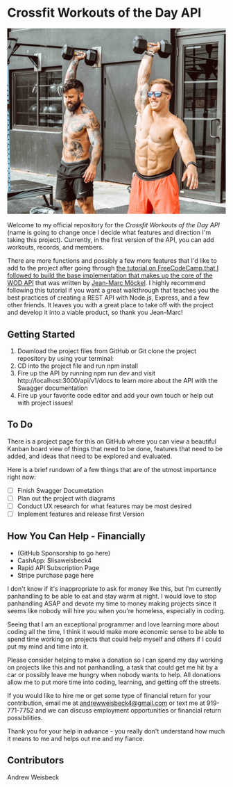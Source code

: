 # Crossfit Workouts of the Day API

![Crossfit Bros](./public/images/crossfitbro.jpeg)

Welcome to my official repository for the *Crossfit Workouts of the Day API* (name is going to change once I decide what features and direction I'm taking this project). Currently, in the first version of the API, you can add workouts, records, and members. 

There are more functions and possibly a few more features that I'd like to add to the project after going through [the tutorial on FreeCodeCamp that I followed to build the base implementation that makes up the core of the WOD API](https://www.freecodecamp.org/news/rest-api-design-best-practices-build-a-rest-api/) that was written by [Jean-Marc Möckel](https://freecodecamp.org/news/author/jeanmarcmoeckel/). I highly recommend following this tutorial if you want a great walkthrough that teaches you the best practices of creating a REST API with Node.js, Express, and a few other friends. It leaves you with a great place to take off with the project and develop it into a viable product, so thank you Jean-Marc!

## Getting Started

1. Download the project files from GitHub or Git clone the project repository by using your terminal:
2. CD into the project file and run npm install
3. Fire up the API by running npm run dev and visit http://localhost:3000/api/v1/docs to learn more about the API with the Swagger documentation
4. Fire up your favorite code editor and add your own touch or help out with project issues!

## To Do

There is a project page for this on GitHub where you can view a beautiful Kanban board view of things that need to be done, features that need to be added, and ideas that need to be explored and evaluated.

Here is a brief rundown of a few things that are of the utmost importance right now:

- [ ] Finish Swagger Documetation
- [ ] Plan out the project with diagrams
- [ ] Conduct UX research for what features may be most desired
- [ ] Implement features and release first Version

## How You Can Help - Financially

- (GitHub Sponsorship to go here)
- CashApp: $lisaweisbeck4
- Rapid API Subscription Page
- Stripe purchase page here

I don't know if it's inappropriate to ask for money like this, but I'm currently panhandling to be able to eat and stay warm at night. I would love to stop panhandling ASAP and devote my time to money making projects since it seems like nobody will hire you when you're homeless, especially in coding.

Seeing that I am an exceptional programmer and love learning more about coding all the time, I think it would make more economic sense to be able to spend time working on projects that could help myself and others if I could put my mind and time into it. 

Please consider helping to make a donation so I can spend my day working on projects like this and not panhandling, a task that could get me hit by a car or possibly leave me hungry when nobody wants to help. All donations allow me to put more time into coding, learning, and getting off the streets.

If you would like to hire me or get some type of financial return for your contribution, email me at andrewweisbeck4@gmail.com or text me at 919-771-7752 and we can discuss employment opportunities or financial return possibilities. 

Thank you for your help in advance - you really don't understand how much it means to me and helps out me and my fiance.

## Contributors

Andrew Weisbeck
